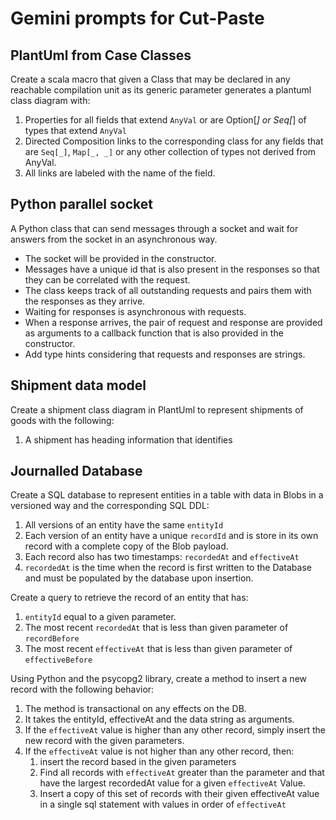 # Gemini prompts for Cut-Paste

## PlantUml from Case Classes

Create a scala macro that given a Class that may be declared in any reachable compilation unit as its generic parameter generates a plantuml class diagram with:

1. Properties for all fields that extend `AnyVal` or are Option[_] or Seq[_] of types that extend `AnyVal`
2. Directed Composition links to the corresponding class for any fields that are `Seq[_]`, `Map[_, _]` or any other collection of types not derived from AnyVal.
3. All links are labeled with the name of the field.

## Python parallel socket

A Python class that can send messages through a socket and wait for answers from the socket in an asynchronous way.

- The socket will be provided in the constructor.
- Messages have a unique id that is also present in the responses so that they can be correlated with the request.
- The class keeps track of all outstanding requests and pairs them with the responses as they arrive.
- Waiting for responses is asynchronous with requests.
- When a response arrives, the pair of request and response are provided as arguments to a callback function that is also provided in the constructor.
- Add type hints considering that requests and responses are strings.

## Shipment data model

Create a shipment class diagram in PlantUml to represent shipments of goods with the following:

1. A shipment has heading information that identifies


## Journalled Database

Create a SQL database to represent entities in a table with data in Blobs in a versioned way and the corresponding SQL DDL:

1. All versions of an entity have the same `entityId`
2. Each version of an entity have a unique `recordId` and is store in its own record with a complete copy of the Blob payload.
3. Each record also has two timestamps: `recordedAt` and `effectiveAt`
4. `recordedAt` is the time when the record is first written to the Database and must be populated by the database upon insertion.

Create a query to retrieve the record of an entity that has:

1. `entityId` equal to a given parameter.
2. The most recent `recordedAt` that is less than given parameter of `recordBefore`
3. The most recent `effectiveAt` that is less than given parameter of `effectiveBefore`

Using Python and the psycopg2 library, create a method to insert a new record with the following behavior:

1. The method is transactional on any effects on the DB.
2. It takes the entityId, effectiveAt and the data string as arguments.
3. If the `effectiveAt` value is higher than any other record, simply insert the new record with the given parameters.
4. If the `effectiveAt` value is not higher than any other record, then:
   1. insert the record based in the given parameters
   2. Find all records with `effectiveAt` greater than the parameter and that have the largest recordedAt value for a given `effectiveAt` Value.
   3. Insert a copy of this set of records with their given effectiveAt value in a single sql statement with values in order of `effectiveAt`
